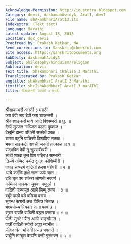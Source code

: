 ```yaml
---
Acknowledge-Permission: http://ioustotra.blogspot.com
Category: devii, dashamahAvidyA, AratI, devI
File name: shAkambharIAratI3.itx
Indexextra: (Text text)
Language: Marathi
Latest update: August 18, 2018
Location: doc_devii
Proofread by: Prakash Ketkar, NA
Send corrections to: Sanskrit@cheerful.com
Site access: https://sanskritdocuments.org
SubDeity: dashamahAvidyA
Subject: philosophy/hinduism/religion
Sublocation: devii
Text title: Shakambhari Chalisa 3 Marathi
Transliterated by: Prakash Ketkar
engtitle: shAkambharI AratI 3 Marathi
itxtitle: shrIshAkaMbharI AratI 3 marAThI
title: श्रीशाकंभरी आरती ३ मराठी

---
```

  
 श्रीशाकम्भरी आरती ३ मराठी   
जय देवी जय देवी जय शाकम्भरी ।   
श्रीवनशङ्करी माये आदि विश्वम्भरी ॥ ध्रु. ॥   
दैत्यें सुरजन गाञ्जित पडला दुष्काळ ।   
देखुनि दानव वधिसी सक्रोधें प्रबळ ।   
शाखा वटुनि पाळिसी विश्वप्रिय सकळ ।   
भक्ता सङ्कटी पावसी जननी तात्काळ ॥ १ ॥   
सद्भक्ति देवी तू सुरसर्वेश्वरी ।   
साठी शाखा तुज प्रिय षड्विध साम्भारी ।   
तिळवे तम्बिट कर्मठ द्वादश कोशिम्बीरीं ।   
पापड साण्डगे वाढिती हलवा परोपरी ॥ २ ॥   
अम्बे कर्दळि द्राक्षे नाना फळे जाण ।   
दधि घृत पय शर्करा लोणची नववर्ण ।   
कथिका चाकवत चुक्का मधुपूर्ण ।   
वाढिती पञ्चामृत आले लिम्बू लवण ॥ ३ ॥   
बर्बूरे कडी वडे वडिया वरान्न ।   
सुगन्ध केशरी अन्न विचित्र चित्रान्न ।   
भक्ष्यभोज्य प्रियकर नाना पक्वान्न ।   
सुरार रायति वाढिती षड्रस परमान्न ॥ ४ ॥   
पोळी सुगरे भरीत आणि वाङ्गीभात ।   
पात्रीं वाढिती सर्वही अपूप नवनीत ।   
जीवन घेता भोजनी प्रसन्न भक्तातें ।   
प्रार्थुनि ताम्बूल देऊनि वन्दी गुरुभक्त ॥ ५ ॥   
  
  
